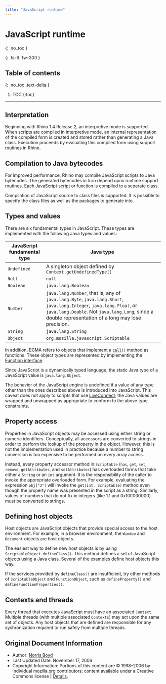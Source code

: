```yaml
---
title: "JavaScript runtime"
---
```

# JavaScript runtime
{: .no_toc }

{: .fs-6 .fw-300 }

## Table of contents
{: .no_toc .text-delta }

1. TOC
{:toc}

---
## Interpretation

Beginning with Rhino 1.4 Release 2, an interpretive mode is supported. When scripts are compiled in interpretive mode, an internal representation of the compiled form is created and stored rather than generating a Java class. Execution proceeds by evaluating this compiled form using support routines in Rhino.

## Compilation to Java bytecodes

For improved performance, Rhino may compile JavaScript scripts to Java bytecodes. The generated bytecodes in turn depend upon runtime support routines. Each JavaScript script or function is compiled to a separate class.

Compilation of JavaScript source to class files is supported. It is possible to specify the class files as well as the packages to generate into.

## Types and values

There are six fundamental types in JavaScript. These types are implemented with the following Java types and values:


|  JavaScript fundamental type  |  Java type  |
|  ---  |  ---  |
 |  `Undefined`  |  A singleton object defined by `Context.getUndefinedType()`  |
|  `Null`  |  `null`  |
|  `Boolean`  |  `java.lang.Boolean`  |
|  `Number`  |  `java.lang.Number`, that is, any of `java.lang.Byte`, `java.lang.Short`, `java.lang.Integer`, `java.lang.Float`, or `java.lang.Double`. Not `java.lang.Long`, since a double representation of a long may lose precision.  |
|  `String`  |  `java.lang.String`  |
|  `Object`  |  `org.mozilla.javascript.Scriptable`  |

In addition, ECMA refers to objects that implement a [`call()`](/en-US/docs/Web/JavaScript/Reference/Global_Objects/Function/call) method as functions. These object types are represented by implementing the [Function interface](/en/Core_JavaScript_1.5_Reference/Global_Objects/Function/prototype).

Since JavaScript is a dynamically typed language, the static Java type of a JavaScript value is `java.lang.Object`.

The behavior of the JavaScript engine is undefined if a value of any type other than the ones described above is introduced into JavaScript. This caveat does not apply to scripts that use [LiveConnect](/en/LiveConnect); the Java values are wrapped and unwrapped as appropriate to conform to the above type constraints.

## Property access

Properties in JavaScript objects may be accessed using either string or numeric identifiers. Conceptually, all accessors are converted to strings in order to perform the lookup of the property in the object. However, this is not the implementation used in practice because a number to string conversion is too expensive to be performed on every array access.

Instead, every property accessor method in `Scriptable` (`has`, `get`, `set`, `remove`, `getAttributes`, and `setAttributes`) has overloaded forms that take either a `String` or an `int` argument. It is the responsibility of the caller to invoke the appropriate overloaded form. For example, evaluating the expression `obj["3"]` will invoke the `get(int, Scriptable)` method even though the property name was presented in the script as a string. Similarly, values of numbers that do not fix in integers (like 1.1 and 0x100000000) must be converted to strings.

## Defining host objects

Host objects are JavaScript objects that provide special access to the host environment. For example, in a browser environment, the `Window` and `Document` objects are host objects.

The easiest way to define new host objects is by using `ScriptableObject.defineClass()`. This method defines a set of JavaScript objects using a Java class. Several of the [examples](en/Rhino/Examples) define host objects this way.

If the services provided by `defineClass()` are insufficient, try other methods of `ScriptableObject` and `FunctionObject`, such as `defineProperty()` and `defineFunctionProperties()`.

## Contexts and threads

Every thread that executes JavaScript must have an associated `Context`. Multiple threads (with multiple associated `Contexts`) may act upon the same set of objects. Any host objects that are defined are responsible for any sychronization required to run safely from multiple threads.

## Original Document Information
 - Author: [Norris Boyd](mailto:norrisboyd@gmail.com)
- Last Updated Date: November 17, 2006
- Copyright Information: Portions of this content are © 1998–2006 by individual mozilla.org contributors; content available under a Creative Commons license | [Details](http://www.mozilla.org/foundation/licensing/website-content.html).


